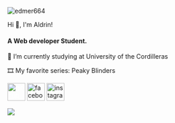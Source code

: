<p align="left"> <img src="https://komarev.com/ghpvc/?username=JayAldrinPrado21664&label=Profile%20views&color=0e75b6&style=flat" alt="edmer664" /> </p>

Hi 👋, I'm Aldrin!
#### A Web developer Student.


🔭 I’m currently studying at University of the Cordilleras

🎞️ My favorite series: Peaky Blinders


[<img style='color: white' src='https://cdn.jsdelivr.net/npm/simple-icons@3.0.1/icons/github.svg' alt='github' height='40'>](https://github.com/JayAldrinPrado21)  [<img src='https://cdn.jsdelivr.net/npm/simple-icons@3.0.1/icons/facebook.svg' alt='facebook' height='40'>](https://www.facebook.com/aldrinskiii)  [<img src='https://cdn.jsdelivr.net/npm/simple-icons@3.0.1/icons/instagram.svg' alt='instagram' height='40'>](https://www.instagram.com/aldrinskiii/) 

<img src="https://github-readme-stats.vercel.app/api/top-langs/?username=JayAldrinPrado21&layout=compact&langs_count=7&theme=radical"/>
